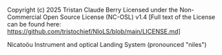 Copyright (c) 2025 Tristan Claude Berry
Licensed under the Non-Commercial Open Source License (NC-OSL) v1.4
[Full text of the License can be found here: https://github.com/tristochief/NIoLS/blob/main/LICENSE.md]

Nicatoöu Instrument and optical Landing System (pronounced "niles")

